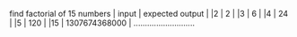 find factorial of 15 numbers
| input | expected output |
|2      | 2               |
|3      | 6               |
|4      | 24              |
|5      | 120             |
|15     | 1307674368000   |
...........................
